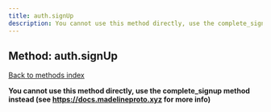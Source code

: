 ```yaml
---
title: auth.signUp
description: You cannot use this method directly, use the complete_signup method instead (see https://docs.madelineproto.xyz for more info)
---
```

## Method: auth.signUp  
[Back to methods index](index.md)


**You cannot use this method directly, use the complete_signup method instead (see https://docs.madelineproto.xyz for more info)**




